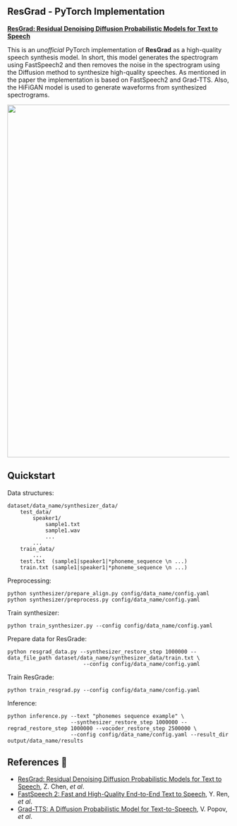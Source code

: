 ## ResGrad - PyTorch Implementation
[**ResGrad: Residual Denoising Diffusion Probabilistic Models for Text to Speech**](https://arxiv.org/abs/2212.14518)

This is an *unofficial* PyTorch implementation of **ResGrad** as a high-quality speech synthesis model. In short, this model generates the spectrogram using FastSpeech2 and then removes the noise in the spectrogram using the Diffusion method to synthesize high-quality speeches. As mentioned in the paper the implementation is based on FastSpeech2 and Grad-TTS. Also, the HiFiGAN model is used to generate waveforms from synthesized spectrograms.

<img src="https://github.com/majidAdibian77/ResGrad/blob/master/resgrad.PNG" width="800"> 

## Quickstart
Data structures:
```
dataset/data_name/synthesizer_data/
    test_data/
        speaker1/
            sample1.txt
            sample1.wav
            ...
        ...
    train_data/
        ...
    test.txt  (sample1|speaker1|*phoneme_sequence \n ...)
    train.txt (sample1|speaker1|*phoneme_sequence \n ...)
```

Preprocessing:
```
python synthesizer/prepare_align.py config/data_name/config.yaml
python synthesizer/preprocess.py config/data_name/config.yaml
```

Train synthesizer:
```
python train_synthesizer.py --config config/data_name/config.yaml
```

Prepare data for ResGrade:
```
python resgrad_data.py --synthesizer_restore_step 1000000 --data_file_path dataset/data_name/synthesizer_data/train.txt \
                        --config config/data_name/config.yaml
```

Train ResGrade:
```
python train_resgrad.py --config config/data_name/config.yaml
```

Inference:
```
python inference.py --text "phonemes sequence example" \
                    --synthesizer_restore_step 1000000 --regrad_restore_step 1000000 --vocoder_restore_step 2500000 \
                    --config config/data_name/config.yaml --result_dir output/data_name/results
```

## References :notebook_with_decorative_cover:
- [ResGrad: Residual Denoising Diffusion Probabilistic Models for Text to Speech](https://arxiv.org/abs/2212.14518), Z. Chen, *et al*.
- [FastSpeech 2: Fast and High-Quality End-to-End Text to Speech](https://arxiv.org/abs/2006.04558), Y. Ren, *et al*.
- [Grad-TTS: A Diffusion Probabilistic Model for Text-to-Speech](https://arxiv.org/abs/2105.06337), V. Popov, *et al*.

